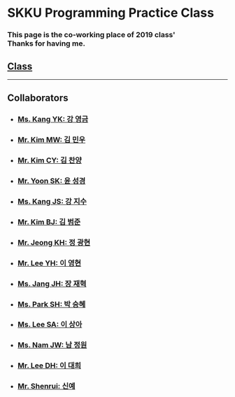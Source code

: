 # SKKU Programming Practice Class
### This page is the co-working place of 2019 class'<br> Thanks for having me.

## [Class](https://github.com/hochae2018/Java-program-practice-2019/projects/1)
------
## Collaborators

- ### [Ms. Kang YK: 강 영금]()
- ### [Mr. Kim MW: 김 민우]()
- ### [Mr. Kim CY: 김 찬양]()
- ### [Mr. Yoon SK: 윤 성경]()
- ### [Ms. Kang JS: 강 지수]()
- ### [Mr. Kim BJ: 김 범준]()
- ### [Mr. Jeong KH: 정 광현]()
- ### [Mr. Lee YH: 이 영현]()
- ### [Ms. Jang JH: 장 재혁]()
- ### [Ms. Park SH: 박 승혜]()
- ### [Ms. Lee SA: 이 상아]()
- ### [Ms. Nam JW: 남 정원]()
- ### [Mr. Lee DH: 이 대희]()
- ### [Mr. Shenrui: 신예]()
                     

